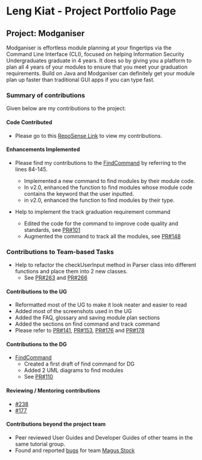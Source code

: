 # Leng Kiat - Project Portfolio Page

## Project: Modganiser

Modganiser is effortless module planning at your fingertips via the Command Line Interface (CLI), focused on helping Information Security Undergraduates graduate in 4 years. It does so by giving you a platform to plan all 4 years of your modules to ensure that you meet your graduation requirements.
Build on Java and Modganiser can definitely get your module plan up faster than traditional GUI apps if you can type fast.

### Summary of contributions
Given below are my contributions to the project:

#### Code Contributed
* Please go to this [RepoSense Link](https://nus-cs2113-ay2223s2.github.io/tp-dashboard/?search=thiolk&sort=groupTitle&sortWithin=title&timeframe=commit&mergegroup=&groupSelect=groupByRepos&breakdown=true&checkedFileTypes=docs~functional-code~test-code~other&since=2023-02-17) to view my contributions.

#### Enhancements Implemented
* Please find my contributions to the [FindCommand](https://github.com/AY2223S2-CS2113T-T09-4/tp/blob/master/src/main/java/seedu/duke/ModuleList.java) by referring to the lines 84-145.
  * Implemented a new command to find modules by their module code.
  * In v2.0, enhanced the function to find modules whose module code contains the keyword that the user inputted.
  * in v2.0, enhanced the function to find modules by their type.

* Help to implement the track graduation requirement command
  * Edited the code for the command to improve code quality and standards, see [PR#101](https://github.com/AY2223S2-CS2113T-T09-4/tp/pull/101)
  * Augmented the command to track all the modules, see [PR#148](https://github.com/AY2223S2-CS2113T-T09-4/tp/pull/148)

<div style="page-break-after: always;"></div>

### Contributions to Team-based Tasks
* Help to refactor the checkUserInput method in Parser class into different functions and place them into 2 new classes.
  * See [PR#263](https://github.com/AY2223S2-CS2113T-T09-4/tp/pull/263) and [PR#266](https://github.com/AY2223S2-CS2113T-T09-4/tp/pull/266)


#### Contributions to the UG
* Reformatted most of the UG to make it look neater and easier to read
* Added most of the screenshots used in the UG
* Added the FAQ, glossary and saving module plan sections
* Added the sections on find command and track command
* Please refer to [PR#141](https://github.com/AY2223S2-CS2113T-T09-4/tp/pull/141), [PR#153](https://github.com/AY2223S2-CS2113T-T09-4/tp/pull/153), [PR#176](https://github.com/AY2223S2-CS2113T-T09-4/tp/pull/176) and [PR#178](https://github.com/AY2223S2-CS2113T-T09-4/tp/pull/178)

#### Contributions to the DG
* [FindCommand](https://github.com/AY2223S2-CS2113T-T09-4/tp/blob/master/docs/DeveloperGuide.md#34-find-modules)
  * Created a first draft of find command for DG
  * Added 2 UML diagrams to find modules
  * See [PR#110](https://github.com/AY2223S2-CS2113T-T09-4/tp/pull/110)

#### Reviewing / Mentoring contributions
* [#238](https://github.com/AY2223S2-CS2113T-T09-4/tp/pull/238)
* [#177](https://github.com/AY2223S2-CS2113T-T09-4/tp/pull/177)


#### Contributions beyond the project team
* Peer reviewed User Guides and Developer Guides of other teams in the same tutorial group.
* Found and reported [bugs](https://github.com/Thiolk/ped/issues) for team [Magus Stock](https://github.com/AY2223S2-CS2113-W12-3/tp)


